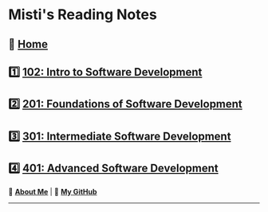 # Misti's Reading Notes

## 🏡 [**Home**](https://mistidinzy.github.io/ReadingNotes/)

## 1️⃣ [**102: Intro to Software Development**](102home.md)

## 2️⃣ [**201: Foundations of Software Development**](201home.md)

## 3️⃣ [**301: Intermediate Software Development**](301home.md)

## 4️⃣ [**401: Advanced Software Development**](c401home.md)

🔆 [**About Me**](https://mistidinzy.github.io/AboutMe/)
|
🐙 [**My GitHub**](https://github.com/mistidinzy)
<!-- 🗃 [**Projects**](projects.md) -->

_____
